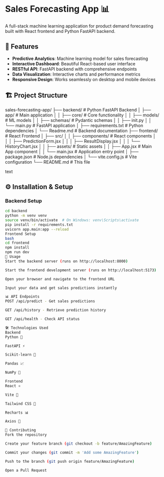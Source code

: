 # Sales Forecasting App 📊

A full-stack machine learning application for product demand forecasting built with React frontend and Python FastAPI backend.

## 🚀 Features

- **Predictive Analytics**: Machine learning model for sales forecasting
- **Interactive Dashboard**: Beautiful React-based user interface
- **RESTful API**: FastAPI backend with comprehensive endpoints
- **Data Visualization**: Interactive charts and performance metrics
- **Responsive Design**: Works seamlessly on desktop and mobile devices

## 🏗️ Project Structure
sales-forecasting-app/
├── backend/ # Python FastAPI Backend
│ ├── app/ # Main application
│ │ ├── core/ # Core functionality
│ │ ├── models/ # ML models
│ │ ├── schemas/ # Pydantic schemas
│ │ ├── init.py
│ │ └── main.py # FastAPI application
│ ├── requirements.txt # Python dependencies
│ └── Readme.md # Backend documentation
├── frontend/ # React Frontend
│ ├── src/
│ │ ├── components/ # React components
│ │ │ ├── PredictionForm.jsx
│ │ │ ├── ResultDisplay.jsx
│ │ │ └── HistoryChart.jsx
│ │ ├── assets/ # Static assets
│ │ ├── App.jsx # Main App component
│ │ └── main.jsx # Application entry point
│ ├── package.json # Node.js dependencies
│ └── vite.config.js # Vite configuration
└── README.md # This file

text

## ⚙️ Installation & Setup

### Backend Setup
```bash
cd backend
python -m venv venv
source venv/bin/activate  # On Windows: venv\Scripts\activate
pip install -r requirements.txt
uvicorn app.main:app --reload
Frontend Setup
bash
cd frontend
npm install
npm run dev
🎯 Usage
Start the backend server (runs on http://localhost:8000)

Start the frontend development server (runs on http://localhost:5173)

Open your browser and navigate to the frontend URL

Input your data and get sales predictions instantly

📊 API Endpoints
POST /api/predict - Get sales predictions

GET /api/history - Retrieve prediction history

GET /api/health - Check API status

🛠️ Technologies Used
Backend
Python 🐍

FastAPI ⚡

Scikit-learn 🤖

Pandas 📈

NumPy 🔢

Frontend
React ⚛️

Vite 🚀

Tailwind CSS 🎨

Recharts 📊

Axios 🔄

🤝 Contributing
Fork the repository

Create your feature branch (git checkout -b feature/AmazingFeature)

Commit your changes (git commit -m 'Add some AmazingFeature')

Push to the branch (git push origin feature/AmazingFeature)

Open a Pull Request
